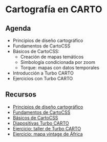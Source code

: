 Cartografía en CARTO
==========================

## Agenda

* Principios de diseño cartográfico
* Fundamentos de CartoCSS
* Básicos de CartoCSS:
  * Creación de mapas temáticos
  * Simbología condicionada por zoom
  * Torque: mapas con datos temporales
* Introducción a Turbo CARTO
* Ejercicios con Turbo CARTO


## Recursos

* [Principios de diseño cartográfico](https://docs.google.com/presentation/d/1LbBIFPEWki58F2yRdbESTKGgm_sjnZRf9VV4odLGPlM/edit?usp=sharing)
* [Fundamentos de CartoCSS](resources/cartocss.md)
* [Básicos de CartoCSS](resources/basics.md)
* [Diapositivas Turbo CARTO](https://docs.google.com/a/cartodb.com/presentation/d/1v4IYwOXSfUMwv6_X5pbDPBr5SaHLS6GUaa74HSMG3-8/edit?usp=sharing)
* [Ejercicio: taller de Turbo CARTO](http://bit.ly/turboviewer-cartosummit)
* [Ejercicio: mapa vintage de África](exercises/africa.md)

